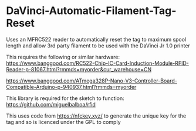 # DaVinci-Automatic-Filament-Tag-Reset
Uses an MFRC522 reader to automatically reset the tag to maximum spool length and allow 3rd party filament to be used with the DaVinci Jr 1.0 printer


This requires the following or similar hardware:
https://www.banggood.com/RC522-Chip-IC-Card-Induction-Module-RFID-Reader-p-81067.html?rmmds=myorder&cur_warehouse=CN

https://www.banggood.com/ATmega328P-Nano-V3-Controller-Board-Compatible-Arduino-p-940937.html?rmmds=myorder


This library is required for the sketch to function:
https://github.com/miguelbalboa/rfid

This uses code from https://nfckey.xyz/ to generate the unique key for the tag and so is licenced under the GPL to comply
